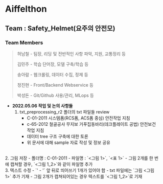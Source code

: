 # Aiffelthon
## Team : Safety_Helmet(요주의 안전모)
### Team Members
> 허남철 - 팀장, 리딩 및 전반적인 사항 파악, 지원, 교통정리 등
>
> 김민주 - 학습 단어장, 모델 구축/학습 등
>
> 송아람 - 웹크롤링, 데이터 수집, 정제 등
>
> 정진현 - Front/Backend Webservice 등
>
> 박성돈 - Git/Github 사용/관리, MLops 등

- __2022.05.06 작업 및 논의 사항들__
    1. txt_preprocessing_r2 폴더의 txt 파일들 review  
        - C-01-2011 시스템폼(RCS폼, ACS폼 중심) 안전작업 지침  
        - c-65-2012 철골공사 무지보 거푸집동바리(데크플레이트 공법) 안전보건작업 지침  
        - 데이터 tree 구조 구축에 대한 토론  
        - 위 문서에 대해 sample 자료 작성 및 정보 공유  
<br>
    2. 그림 저장
        - 폴더명 : C-01-2011
        - 파일명 : `<그림 1>`, `<표 1>`
            - 그림 2개를 한 번에 캡쳐할 경우, `<그림 1_2>`와 같이 파일명 추가
<br>
    3. 텍스트 수정
        - `' - '` 앞 뒤로 띄어쓰기 1개가 있어야 함  
        - txt 파일에는 `그림 <그림 1>` 추가 기재  
        - 그림 2개가 캡쳐되어있는 경우 텍스트를 `<그림 1_2>`로 기재  
